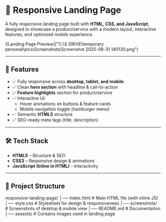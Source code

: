 # 🚀 Responsive Landing Page

A fully responsive landing page built with **HTML, CSS, and JavaScript**, designed to showcase a product/service with a modern layout, interactive features, and optimized mobile experience.  

![Landing Page Preview]("C:\S DRIVE\temporary personal\pics\Screenshots\Screenshot 2025-08-31 140130.png")

---

## 📌 Features
- ✅ Fully responsive across **desktop, tablet, and mobile**
- ✅ Clean **hero section** with headline & call-to-action
- ✅ **Feature highlights** section for product/service
- ✅ Interactive UI:
  - Hover animations on buttons & feature cards
  - Mobile navigation toggle (hamburger menu)
- ✅ Semantic **HTML5** structure
- ✅ SEO-ready meta tags (title, description)

---

## 🛠️ Tech Stack
- **HTML5** – Structure & SEO  
- **CSS3** – Responsive design & animations  
- **JavaScript (Inline in HTML)** – Interactivity  

---

## 📂 Project Structure
responsive-landing-page/
│── index.html # Main HTML file (with inline JS)
│── style.css # Stylesheet for design & responsiveness
│── screenshots/ # Screenshots of desktop & mobile view
│── README.md # Documentation
│── assests/ # Contains images used in landing page

